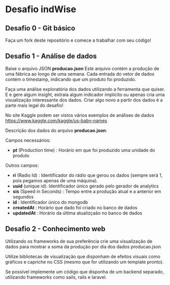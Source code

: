 # Desafio indWise

## Desafio 0 - Git básico
Faça um fork deste repositório e comece a trabalhar com seu código!

## Desafio 1 - Análise de dados
Baixe o arquivo JSON **producao.json**
Este arquivo contém a produção de uma fábrica ao longo de uma semana. 
Cada entrada do vetor de dados contém o timestamp, indicando que um produto foi produzido.

Faça uma análise exploratória dos dados utilizando a ferramenta que quiser. E e gere algum insight, extraia algum indicador implícito ou apenas cria uma visualização interessante dos dados. Criar algo novo a partir dos dados é a parte mais legal do desafio!

No site Kaggle podem ser vistos vários exemplos de análises de dados
https://www.kaggle.com/kaggle/us-baby-names

Descrição dos dados do arquivo **producao.json**:

Campos necessários:
- **pt** (Production time) : Horário em que foi produzido uma unidade do produto
 
Outros campos:
- **ri** (Radio Id) : Identificador do rádio que gerou os dados (sempre será 1, pois pegamos apenas de uma máquina).
- **uuid** (unique id): Identificador único gerado pelo gerador de analytics
- **sis** (Speed in Seconds) : Tempo entre a produção atual e a anterior em segundos
- **id** : Identificador único do mongodb
- **createdAt** : Horário que dado foi criado no banco de dados
- **updatedAt** : Horário da última atualizçaão no banco de dados

## Desafio 2 - Conhecimento web
Utilizando os frameworks de sua preferência crie uma visualização de dados para mostrar a soma da produção por dia dos dados producao.json

Utilize bibliotecas de visualização que disponham de efeitos visuais como gráficos e capriche no CSS (mesmo que for utilizando um template pronto).

Se possível implemente um código que disponha de um backend separado, utilizando frameworks como sails, rails e laravel.
